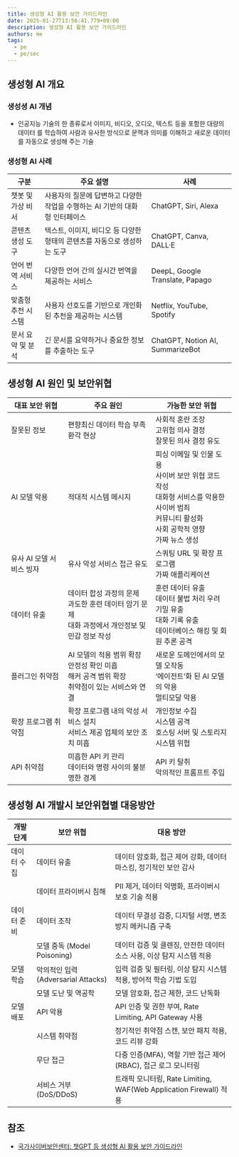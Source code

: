```yaml
---
title: 생성형 AI 활용 보안 가이드라인
date: 2025-01-27T13:56:41.779+09:00
description: 생성형 AI 활용 보안 가이드라인
authors: me
tags:
  - pe
  - pe/sec
---
```


## 생성형 AI 개요

### 생성셩 AI 개념

- 인공지능 기술의 한 종류로서 이미지, 비디오, 오디오, 텍스트 등을 포함한 대량의 데이터 를 학습하여 사람과 유사한 방식으로 문맥과 의미를 이해하고 새로운 데이터를 자동으로 생성해 주는 기술

### 생성형 AI 사례

| 구분 | 주요 설명 | 사례 |
|---|---|---|
| 챗봇 및 가상 비서 | 사용자의 질문에 답변하고 다양한 작업을 수행하는 AI 기반의 대화형 인터페이스 | ChatGPT, Siri, Alexa |
| 콘텐츠 생성 도구 | 텍스트, 이미지, 비디오 등 다양한 형태의 콘텐츠를 자동으로 생성하는 도구 | ChatGPT, Canva, DALL·E |
| 언어 번역 서비스 | 다양한 언어 간의 실시간 번역을 제공하는 서비스 | DeepL, Google Translate, Papago |
| 맞춤형 추천 시스템 | 사용자 선호도를 기반으로 개인화된 추천을 제공하는 시스템 | Netflix, YouTube, Spotify |
| 문서 요약 및 분석 | 긴 문서를 요약하거나 중요한 정보를 추출하는 도구 | ChatGPT, Notion AI, SummarizeBot |

## 생성형 AI 원인 및 보안위협

| 대표 보안 위협 | 주요 원인 | 가능한 보안 위협 |
|---|---|---|
| 잘못된 정보 | 편향최신 데이터 학습 부족<br/>환각 현상 | 사회적 혼란 조장<br/>고위험 의사 결정<br/>잘못된 의사 결정 유도 |
| AI 모델 악용 | 적대적 시스템 메시지 | 피싱 이메일 및 인물 도용<br/>사이버 보안 위협 코드 작성<br/>대화형 서비스를 악용한 사이버 범죄<br/>커뮤니티 활성화<br/>사회 공학적 영향<br/>가짜 뉴스 생성 |
| 유사 AI 모델 서비스 빙자 | 유사 악성 서비스 접근 유도 | 스쿼팅 URL 및 확장 프로그램<br/>가짜 애플리케이션 |
| 데이터 유출 | 데이터 합성 과정의 문제<br/>과도한 훈련 데이터 암기 문제<br/>대화 과정에서 개인정보 및 민감 정보 작성 | 훈련 데이터 유출<br/>데이터 불법 처리 우려<br/>기밀 유출<br/>대화 기록 유출<br/>데이터베이스 해킹 및 회원 추론 공격 |
| 플러그인 취약점 | AI 모델의 적용 범위 확장<br/>안정성 확인 미흡<br/>해커 공격 범위 확장<br/>취약점이 있는 서비스와 연결 | 새로운 도메인에서의 모델 오작동<br/>‘에이전트’화 된 AI 모델의 악용<br/>멀티모달 악용 |
| 확장 프로그램 취약점 | 확장 프로그램 내의 악성 서비스 설치<br/>서비스 제공 업체의 보안 조치 미흡 | 개인정보 수집<br/>시스템 공격<br/>호스팅 서버 및 스토리지 시스템 위협 |
| API 취약점 | 미흡한 API 키 관리<br/>데이터와 명령 사이의 불분명한 경계 | API 키 탈취<br/>악의적인 프롬프트 주입 |

## 생성형 AI 개발시 보안위협별 대응방안

| 개발 단계 | 보안 위협 | 대응 방안 |
|---|---|---|
| 데이터 수집 | 데이터 유출 | 데이터 암호화, 접근 제어 강화, 데이터 마스킹, 정기적인 보안 감사 |
| | 데이터 프라이버시 침해 | PII 제거, 데이터 익명화, 프라이버시 보호 기술 적용 |
| 데이터 준비 | 데이터 조작 | 데이터 무결성 검증, 디지털 서명, 변조 방지 메커니즘 구축 |
| | 모델 중독 (Model Poisoning) | 데이터 검증 및 클렌징, 안전한 데이터 소스 사용, 이상 탐지 시스템 적용 |
| 모델 학습 | 악의적인 입력 (Adversarial Attacks) | 입력 검증 및 필터링, 이상 탐지 시스템 적용, 방어적 학습 기법 도입 |
| | 모델 도난 및 역공학 | 모델 암호화, 접근 제한, 코드 난독화 |
| 모델 배포 | API 악용 | API 인증 및 권한 부여, Rate Limiting, API Gateway 사용 |
| | 시스템 취약점 | 정기적인 취약점 스캔, 보안 패치 적용, 코드 리뷰 강화 |
| | 무단 접근 | 다중 인증(MFA), 역할 기반 접근 제어(RBAC), 접근 로그 모니터링 |
| | 서비스 거부 (DoS/DDoS) | 트래픽 모니터링, Rate Limiting, WAF(Web Application Firewall) 적용 |

## 참조

- [국가사이버보안센터: 챗GPT 등 생성형 AI 활용 보안 가이드라인](https://www.ncsc.go.kr/main/cop/bbs/selectBoardArticle.do?bbsId=InstructionGuide_main&nttId=54340&pageIndex=1#LINK)

